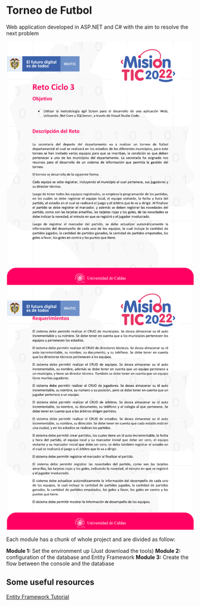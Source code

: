 # Torneo de Futbol

Web application developed in ASP.NET and C# with the aim to resolve the next problem


![](Images/Reto_1.png)
![](Images/Reto_2.png)

Each module has a chunk of whole project and are divided as follow:

**Module 1:** Set the environment up (Just download the tools)
**Module 2:** configuration of the database and Entity Framework 
**Module 3:** Create the flow between the console and the database

<h2>Some useful resources </h2>

[Entity Framework Tutorial](https://www.entityframeworktutorial.net/efcore/entity-framework-core.aspx)
